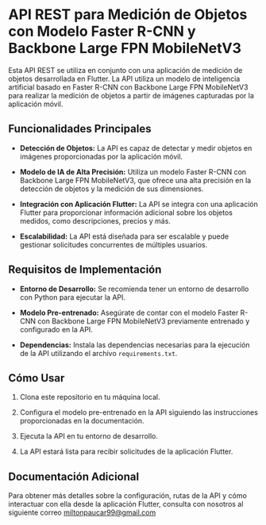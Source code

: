 # API REST para Medición de Objetos con Modelo Faster R-CNN y Backbone Large FPN MobileNetV3

Esta API REST se utiliza en conjunto con una aplicación de medición de objetos desarrollada en Flutter. La API utiliza un modelo de inteligencia artificial basado en Faster R-CNN con Backbone Large FPN MobileNetV3 para realizar la medición de objetos a partir de imágenes capturadas por la aplicación móvil.

## Funcionalidades Principales

- **Detección de Objetos:** La API es capaz de detectar y medir objetos en imágenes proporcionadas por la aplicación móvil.

- **Modelo de IA de Alta Precisión:** Utiliza un modelo Faster R-CNN con Backbone Large FPN MobileNetV3, que ofrece una alta precisión en la detección de objetos y la medición de sus dimensiones.

- **Integración con Aplicación Flutter:** La API se integra con una aplicación Flutter para proporcionar información adicional sobre los objetos medidos, como descripciones, precios y más.

- **Escalabilidad:** La API está diseñada para ser escalable y puede gestionar solicitudes concurrentes de múltiples usuarios.

## Requisitos de Implementación

- **Entorno de Desarrollo:** Se recomienda tener un entorno de desarrollo con Python para ejecutar la API.

- **Modelo Pre-entrenado:** Asegúrate de contar con el modelo Faster R-CNN con Backbone Large FPN MobileNetV3 previamente entrenado y configurado en la API.

- **Dependencias:** Instala las dependencias necesarias para la ejecución de la API utilizando el archivo `requirements.txt`.

## Cómo Usar

1. Clona este repositorio en tu máquina local.

2. Configura el modelo pre-entrenado en la API siguiendo las instrucciones proporcionadas en la documentación.

3. Ejecuta la API en tu entorno de desarrollo.

4. La API estará lista para recibir solicitudes de la aplicación Flutter.

## Documentación Adicional

Para obtener más detalles sobre la configuración, rutas de la API y cómo interactuar con ella desde la aplicación Flutter, consulta con nosotros al siguiente correo miltonpaucar99@gmail.com

